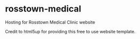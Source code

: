 # rosstown-medical
Hosting for Rosstown Medical Clinic website 

Credit to html5up for providing this free to use website template. 

